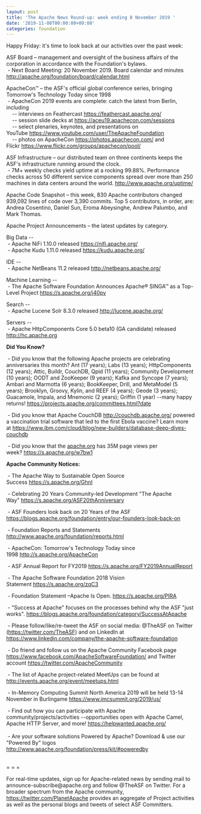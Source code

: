 ```yaml
---
layout: post
title: 'The Apache News Round-up: week ending 8 November 2019 '
date: '2019-11-08T00:00:00+00:00'
categories: foundation
---
```

<p>Happy Friday: it's time to look back at our activities over the past week:</p> 
  <p> </p> 
  <p>ASF Board – management and oversight of the business affairs of the corporation in accordance with the Foundation's bylaws. <br />&nbsp;- Next Board Meeting: 20 November 2019. Board calendar and minutes <a href="http://apache.org/foundation/board/calendar.html">http://apache.org/foundation/board/calendar.html</a></p> 
  <p>ApacheCon™ – the ASF's official global conference series, bringing Tomorrow's Technology Today since 1998<br />&nbsp;- ApacheCon 2019 events are complete: catch the latest from Berlin<span class="c-message__body" dir="auto" data-qa="message-text">, including&nbsp;<br /></span>&nbsp; &nbsp; -- interviews on Feathercast <a href="https://feathercast.apache.org/">https://feathercast.apache.org/</a><br />&nbsp; &nbsp; -- session slide decks at <a href="https://aceu19.apachecon.com/sessions">https://aceu19.apachecon.com/sessions</a><br />&nbsp; &nbsp; -- select plenaries, keynotes, and presentations on YouTube&nbsp;<a href="https://www.youtube.com/user/TheApacheFoundation">https://www.youtube.com/user/TheApacheFoundation</a><br />&nbsp; &nbsp; -- photos on ApacheCon <a href="https://photos.apachecon.com/">https://photos.apachecon.com/</a> and Flickr&nbsp;<a href="https://www.flickr.com/groups/apachecon/pool/">https://www.flickr.com/groups/apachecon/pool/</a></p> 
  <p>ASF Infrastructure – our distributed team on three continents keeps the ASF's infrastructure running around the clock.<br />&nbsp;-
 7M+ weekly checks yield uptime at a rocking 99.88%. Performance checks 
across 50 different service components spread over more than 250 
machines in data centers around the world.&nbsp;<a href="http://www.apache.org/uptime/">http://www.apache.org/uptime/</a></p>Apache
 Code Snapshot – this week, 830 Apache contributors changed 939,092 
lines of code 
over 3,390 commits. Top 5 contributors, in order, are: <span>Andrea Cosentino, Daniel Sun, Eroma Abeysinghe, Andrew Palumbo, and Mark Thomas.&nbsp;</span> <span><span></span></span><span><span></span></span><span><span></span></span><span><span></span></span> 
  <p>Apache Project Announcements&nbsp;– the latest updates by category.</p> 
  <p>Big Data --<br />&nbsp;- Apache <span class="il">NiFi</span> 1.10.0 released <a href="https://nifi.apache.org/" rel="noreferrer" target="_blank" data-saferedirecturl="https://www.google.com/url?q=https://nifi.apache.org/&amp;source=gmail&amp;ust=1573215207666000&amp;usg=AFQjCNHfIyPqSjzotQCeJIWt39Rnn3HQTQ">https://<span class="il">nifi</span>.apache.org/</a> <br />&nbsp;- Apache Kudu 1.11.0 released <a href="https://kudu.apache.org/">https://kudu.apache.org/</a> <br /> </p>IDE -- <br />&nbsp;- Apache <span class="il">NetBeans</span> 11.2 released <a href="http://netbeans.apache.org/" target="_blank" data-saferedirecturl="https://www.google.com/url?q=http://netbeans.apache.org/&amp;source=gmail&amp;ust=1573214625558000&amp;usg=AFQjCNGB0Q3omggM-r-8LchAMyVxSP7QrQ">http://<span class="il">netbeans</span>.apache.org/</a> 
  <p>Machine Learning --<br />&nbsp;- The Apache Software Foundation Announces Apache® SINGA™ as a Top-Level Project <a href="https://s.apache.org/j40py">https://s.apache.org/j40py</a> <br /></p> 
  <p>Search --<br />
&nbsp;- Apache Lucene <span class="il">Solr</span> 8.3.0 released <a href="http://lucene.apache.org/" rel="noreferrer" target="_blank" data-saferedirecturl="https://www.google.com/url?q=http://lucene.apache.org/&amp;source=gmail&amp;ust=1573215342155000&amp;usg=AFQjCNEtEYo9XWc9DTEue_kxopUbNwfn_A">http://lucene.apache.org/</a> <br /></p> 
  <p> Servers -- <br />&nbsp;- Apache HttpComponents Core 5.0 beta10 (GA candidate) released <a href="http://hc.apache.org">http://hc.apache.org</a></p>
  <p><a href="http://hc.apache.org"></a><strong>Did You Know?</strong></p>&nbsp;- Did you know that the following Apache projects are celebrating anniversaries this month? Ant (17 years); Labs (13 years);&nbsp;HttpComponents (12 years); Attic, Buildr, CouchDB, Qpid (11 years);&nbsp;Community Development (10 years); OODT and ZooKeeper (9 years); Kafka and Syncope (7 years); Ambari and Marmotta (6 years); BookKeeper, Drill, and MetaModel (5 years); Brooklyn, Groovy, Kylin, and REEF (4 years);&nbsp;Geode (3 years); Guacamole, Impala, and Mnemonic (2 years); Griffin (1 year) --many happy returns!&nbsp;<a href="https://projects.apache.org/committees.html?date">https://projects.apache.org/committees.html?date</a> 
  <p>&nbsp;- Did you know that Apache CouchDB&nbsp;<a href="http://couchdb.apache.org/">http://couchdb.apache.org/</a> powered a vaccination trial software that led to the first Ebola vaccine? Learn more at&nbsp;<a href="https://www.ibm.com/cloud/blog/new-builders/database-deep-dives-couchdb">https://www.ibm.com/cloud/blog/new-builders/database-deep-dives-couchdb</a> </p> 
  <p>&nbsp;- Did you know that the <a href="https://www.apache.org/">apache.org</a> has 35M page views per week?&nbsp;<a href="https://s.apache.org/w7bw1">https://s.apache.org/w7bw1</a> <br /></p> 
  <p><strong>Apache Community Notices:</strong></p> 
  <p>&nbsp;- The Apache Way to Sustainable Open Source Success&nbsp;<a href="https://s.apache.org/GhnI">https://s.apache.org/GhnI</a></p> 
  <p>&nbsp;- Celebrating 20 Years Community-led Development &quot;The Apache Way&quot;&nbsp;<a href="https://s.apache.org/ASF20thAnniversary">https://s.apache.org/ASF20thAnniversary</a></p> 
  <p>&nbsp;- ASF Founders look back on 20 Years of the ASF <a href="https://blogs.apache.org/foundation/entry/our-founders-look-back-on">https://blogs.apache.org/foundation/entry/our-founders-look-back-on</a></p> 
  <p>&nbsp;- Foundation Reports and Statements <a href="http://www.apache.org/foundation/reports.html">http://www.apache.org/foundation/reports.html</a></p> 
  <p>&nbsp;- ApacheCon: Tomorrow's Technology Today since 1998&nbsp;<a href="http://s.apache.org/ApacheCon">http://s.apache.org/ApacheCon</a></p> 
  <p>&nbsp;- ASF Annual Report for FY2019&nbsp;<a href="https://s.apache.org/FY2019AnnualReport">https://s.apache.org/FY2019AnnualReport</a></p> 
  <p>&nbsp;- The Apache Software Foundation 2018 Vision Statement&nbsp;<a href="https://s.apache.org/zqC3">https://s.apache.org/zqC3</a></p> 
  <p>&nbsp;- Foundation Statement –Apache Is Open.&nbsp;<a href="https://s.apache.org/PIRA">https://s.apache.org/PIRA</a></p> 
  <div> 
    <p>&nbsp;- &quot;Success at Apache&quot; focuses on the processes behind why the ASF &quot;just works&quot;. <a href="https://blogs.apache.org/foundation/category/SuccessAtApache">https://blogs.apache.org/foundation/category/SuccessAtApache</a></p> 
  </div> 
  <div> 
    <p>&nbsp;- Please follow/like/re-tweet the ASF on social media: @TheASF on Twitter (<a href="https://twitter.com/TheASF">https://twitter.com/TheASF</a>) and on LinkedIn at <a href="https://www.linkedin.com/company/the-apache-software-foundation">https://www.linkedin.com/company/the-apache-software-foundation</a></p> 
    <p>&nbsp;- Do friend and follow us on the Apache Community Facebook page <a href="https://www.facebook.com/ApacheSoftwareFoundation/">https://www.facebook.com/ApacheSoftwareFoundation/</a> and Twitter account <a href="https://twitter.com/ApacheCommunity">https://twitter.com/ApacheCommunity</a></p> 
  </div> 
  <div> 
    <p>&nbsp;- The list of Apache project-related MeetUps can be found at <a href="http://events.apache.org/event/meetups.html">http://events.apache.org/event/meetups.html</a></p> 
  </div> 
  <div> 
    <p>&nbsp;- In-Memory Computing Summit North America 2019 will be held 13-14 November in <span class="LrzXr">Burlingame&nbsp;<a href="https://www.imcsummit.org/2019/us/">https://www.imcsummit.org/2019/us/</a> <br /></span></p>&nbsp;- Find out how you can participate with Apache 
community/projects/activities --opportunities open with Apache Camel, 
Apache HTTP Server, and more! <a href="https://helpwanted.apache.org/">https://helpwanted.apache.org/</a> 
  </div> 
  <div> <br />&nbsp;- Are your software solutions Powered by Apache? Download &amp; use our &quot;Powered By&quot; logos <a href="http://www.apache.org/foundation/press/kit/#poweredby">http://www.apache.org/foundation/press/kit/#poweredby</a></div> 
  <div><br /></div> 
  <div> 
    <p>= = =</p> 
    <p>For real-time updates, sign up for Apache-related news by sending
 mail to announce-subscribe@apache.org and follow @TheASF on Twitter. 
For a broader spectrum from the Apache community, <a href="https://twitter.com/PlanetApache">https://twitter.com/PlanetApache</a> provides an aggregate of Project activities as well as the personal blogs and tweets of select ASF Committers.</p> 
  </div>
